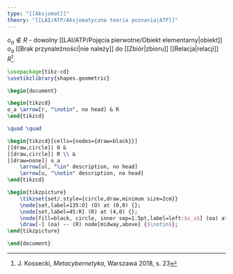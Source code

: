 ```yaml
---
type: "[[Aksjomat]]"
theory: "[[LAI/ATP/Aksjomatyczna teoria poznania|ATP]]"
---
```

$o_a \notin R$ - dowolny [[LAI/ATP/Pojęcia pierwotne/Obiekt elementarny|obiekt]] $o_a$ [[Brak przynależności|nie należy]] do [[Zbiór|zbioru]] [[Relacja|relacji]] $R$[^1].
```tikz
\usepackage{tikz-cd}
\usetikzlibrary{shapes.geometric}

\begin{document}

\begin{tikzcd}
o_a \arrow[r, "\notin", no head] & R
\end{tikzcd}

\quad \quad

\begin{tikzcd}[cells={nodes={draw=black}}]
|[draw,circle]| O & 
|[draw,circle]| R \\ & 
|[draw=none]| o_a 
	\arrow[ul, "\in" description, no head] 
	\arrow[u, "\notin" description, no head]
\end{tikzcd}

\begin{tikzpicture}
	\tikzset{set/.style={circle,draw,minimum size=2cm}}
	\node[set,label=135:O] (O) at (0,0) {};
	\node[set,label=45:R] (R) at (4,0) {}; 
	\node[fill=black, circle, inner sep=1.5pt,label=left:$o_a$] (oa) at (O.center) {};
	\draw[-] (oa) -- (R) node[midway,above] {$\notin$};
\end{tikzpicture}

\end{document}
```

[^1]: J. Kossecki, *Metacybernetyka*, Warszawa 2018, s. 23
